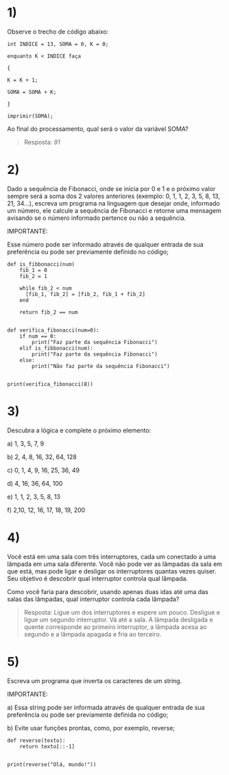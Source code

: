 # 1)
Observe o trecho de código abaixo:

```
int INDICE = 13, SOMA = 0, K = 0;

enquanto K < INDICE faça

{

K = K + 1;

SOMA = SOMA + K;

}

imprimir(SOMA);
```

Ao final do processamento, qual será o valor da variável SOMA?
> Resposta: *91*



# 2)
Dado a sequência de Fibonacci, onde se inicia por 0 e 1 e o próximo valor sempre será a soma dos 2 valores anteriores (exemplo: 0, 1, 1, 2, 3, 5, 8, 13, 21, 34...), escreva um programa na linguagem que desejar onde, informado um número, ele calcule a sequência de Fibonacci e retorne uma mensagem avisando se o número informado pertence ou não a sequência.



IMPORTANTE:

Esse número pode ser informado através de qualquer entrada de sua preferência ou pode ser previamente definido no código;
```
def is_fibbonacci(num)
    fib_1 = 0
    fib_2 = 1

    while fib_2 < num
      [fib_1, fib_2] = [fib_2, fib_1 + fib_2]
    end

    return fib_2 == num
    

def verifica_fibonacci(num=0):
    if num == 0:
        print("Faz parte da sequência Fibonacci")
    elif is_fibbonacci(num):
        print("Faz parte da sequência Fibonacci")
    else:
        print("Não faz parte da sequência Fibonacci")


print(verifica_fibonacci(8))
```



# 3)
Descubra a lógica e complete o próximo elemento:



a) 1, 3, 5, 7, 9

b) 2, 4, 8, 16, 32, 64, 128

c) 0, 1, 4, 9, 16, 25, 36, 49

d) 4, 16, 36, 64, 100

e) 1, 1, 2, 3, 5, 8, 13

f) 2,10, 12, 16, 17, 18, 19, 200



# 4)
Você está em uma sala com três interruptores, cada um conectado a uma lâmpada em uma sala diferente. Você não pode ver as lâmpadas da sala em que está, mas pode ligar e desligar os interruptores quantas vezes quiser. Seu objetivo é descobrir qual interruptor controla qual lâmpada.

Como você faria para descobrir, usando apenas duas idas até uma das salas das lâmpadas, qual interruptor controla cada lâmpada?

> Resposta: Ligue um dos interruptores e espere um pouco. Desligue e ligue um segundo interruptor. Vá até a sala. A lâmpada desligada e quente corresponde ao primeiro interruptor, a lâmpada acesa ao segundo e a lâmpada apagada e fria ao terceiro.
 

# 5)
Escreva um programa que inverta os caracteres de um string.


IMPORTANTE:

a) Essa string pode ser informada através de qualquer entrada de sua preferência ou pode ser previamente definida no código;

b) Evite usar funções prontas, como, por exemplo, reverse;

```
def reverse(texto):
    return texto[::-1]


print(reverse("Olá, mundo!"))
```
